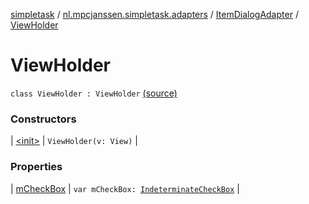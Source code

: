[simpletask](../../../index.md) / [nl.mpcjanssen.simpletask.adapters](../../index.md) / [ItemDialogAdapter](../index.md) / [ViewHolder](.)

# ViewHolder

`class ViewHolder : ViewHolder` [(source)](https://github.com/mpcjanssen/simpletask-android/blob/master/src/main/java/nl/mpcjanssen/simpletask/adapters/ItemDialogAdapter.kt#L37)

### Constructors

| [&lt;init&gt;](-init-.md) | `ViewHolder(v: View)` |

### Properties

| [mCheckBox](m-check-box.md) | `var mCheckBox: `[`IndeterminateCheckBox`](../../../com.buildware.widget.indeterm/-indeterminate-check-box/index.md) |

